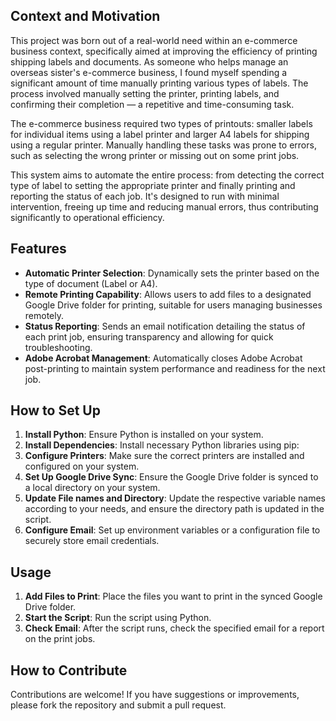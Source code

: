 ## Context and Motivation

This project was born out of a real-world need within an e-commerce business context, specifically aimed at improving the efficiency of printing shipping labels and documents. As someone who helps manage an overseas sister's e-commerce business, I found myself spending a significant amount of time manually printing various types of labels. The process involved manually setting the printer, printing labels, and confirming their completion — a repetitive and time-consuming task.

The e-commerce business required two types of printouts: smaller labels for individual items using a label printer and larger A4 labels for shipping using a regular printer. Manually handling these tasks was prone to errors, such as selecting the wrong printer or missing out on some print jobs.

This system aims to automate the entire process: from detecting the correct type of label to setting the appropriate printer and finally printing and reporting the status of each job. It's designed to run with minimal intervention, freeing up time and reducing manual errors, thus contributing significantly to operational efficiency.

## Features

- **Automatic Printer Selection**: Dynamically sets the printer based on the type of document (Label or A4).
- **Remote Printing Capability**: Allows users to add files to a designated Google Drive folder for printing, suitable for users managing businesses remotely.
- **Status Reporting**: Sends an email notification detailing the status of each print job, ensuring transparency and allowing for quick troubleshooting.
- **Adobe Acrobat Management**: Automatically closes Adobe Acrobat post-printing to maintain system performance and readiness for the next job.

## How to Set Up

1. **Install Python**: Ensure Python is installed on your system.
2. **Install Dependencies**: Install necessary Python libraries using pip:
3. **Configure Printers**: Make sure the correct printers are installed and configured on your system.
4. **Set Up Google Drive Sync**: Ensure the Google Drive folder is synced to a local directory on your system.
5. **Update File names and Directory**: Update the respective variable names according to your needs, and ensure the directory path is updated in the script.
6. **Configure Email**: Set up environment variables or a configuration file to securely store email credentials.

## Usage
1. **Add Files to Print**: Place the files you want to print in the synced Google Drive folder.
2. **Start the Script**: Run the script using Python.
3. **Check Email**: After the script runs, check the specified email for a report on the print jobs.

## How to Contribute

Contributions are welcome! If you have suggestions or improvements, please fork the repository and submit a pull request. 

